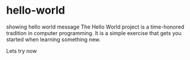 # hello-world
showing hello world message
The Hello World project is a time-honored tradition in computer programming. It is a simple exercise that gets you started when learning something new.

Lets try now

